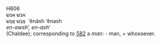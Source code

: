 H606  
אנשׁ אנשׁ  
אֱנָשׁ אֱנַשׁ ‎ ‘ĕnâsh ‘ĕnash  
*en-awsh‘,* *en-ash‘*  
(Chaldee); corresponding to [582](h0582) a *man: -* man, + whosoever.  
